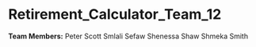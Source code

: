 # Retirement_Calculator_Team_12
 
**Team Members:**
Peter Scott
Smlali Sefaw
Shenessa Shaw
Shmeka Smith

